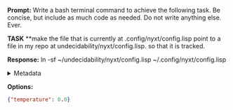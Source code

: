 **Prompt:**
Write a bash terminal command to achieve the following task.
Be concise, but include as much code as needed. Do not write anything else. Ever.

**TASK**
**make the file that is currently at .config/nyxt/config.lisp point to a file in my repo at undecidability/nyxt/config.lisp. so that it is tracked.


**Response:**
ln -sf ~/undecidability/nyxt/config.lisp ~/.config/nyxt/config.lisp

<details><summary>Metadata</summary>

- Duration: 984 ms
- Datetime: 2024-01-13T11:49:39.049335
- Model: gpt-3.5-turbo-0613

</details>

**Options:**
```json
{"temperature": 0.0}
```

